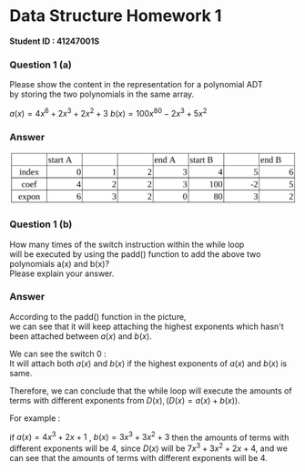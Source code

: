 # Data Structure Homework 1

**Student ID : 41247001S**

### Question 1 (a)

Please show the content in the representation for a polynomial ADT <br> by storing the two polynomials in the same array.

$a(x) = 4x^6 + 2x^3 + 2x^2 + 3$ 
$b(x)= 100x^{80} -2x^3 + 5x^2$

### Answer 

![](q1a.png)

### Question 1 (b)

How many times of the switch instruction within the while loop <br>will be executed by using the padd() function to add the above two polynomials a(x) and b(x)? <br>Please explain your answer.

### Answer

According to the padd() function in the picture, <br>we can see that it will keep attaching the highest exponents which hasn't been attached between $a(x)$ and $b(x)$. <br>

We can see the switch 0 : <br> It will attach both $a(x)$ and $b(x)$ if the highest exponents of $a(x)$ and $b(x)$ is same.

Therefore, we can conclude that the while loop will execute the amounts of terms with different exponents from $D(x),  (D(x) = a(x) + b(x))$.

For example : 

if $a(x) = 4x^3 + 2x + 1$ , $b(x) = 3x^3 + 3x^2 + 3$
then the amounts of terms with different exponents will be 4, since $D(x)$ will be $7x^3 + 3x^2 + 2x + 4$, and we can see that the amounts of terms with different exponents will be 4.